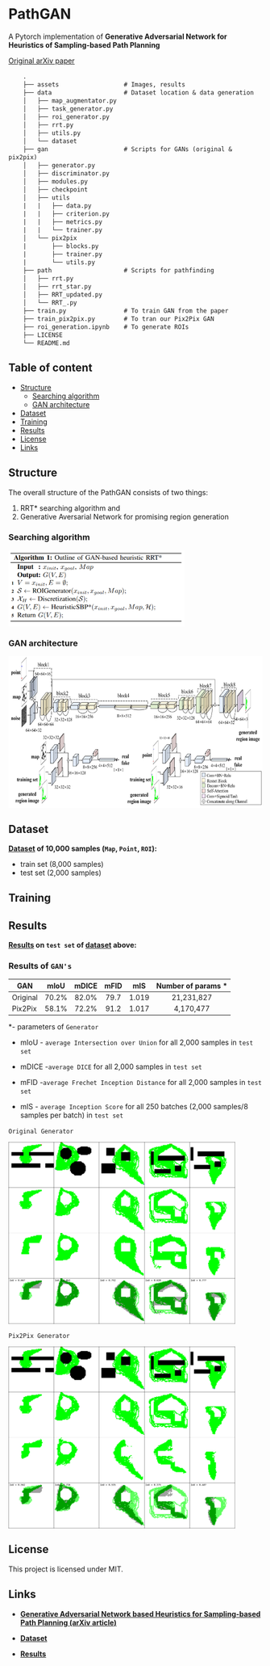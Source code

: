 PathGAN
======================
A Pytorch implementation of **Generative Adversarial Network for Heuristics of Sampling-based Path Planning**

[Original arXiv paper](https://arxiv.org/pdf/2012.03490.pdf)

```
    .
    ├── assets                  # Images, results
    ├── data                    # Dataset location & data generation
    │   ├── map_augmentator.py  
    │   ├── task_generator.py   
    │   ├── roi_generator.py 
    │   ├── rrt.py
    │   ├── utils.py 
    │   └── dataset
    ├── gan                     # Scripts for GANs (original & pix2pix)
    │   ├── generator.py        
    │   ├── discriminator.py    
    │   ├── modules.py          
    │   ├── checkpoint            
    │   ├── utils
    |   |   ├── data.py
    |   |   ├── criterion.py
    |   |   ├── metrics.py
    |   |   └── trainer.py
    │   └── pix2pix
    |       ├── blocks.py
    |       ├── trainer.py
    |       └── utils.py
    ├── path                    # Scripts for pathfinding
    │   ├── rrt.py              
    │   ├── rrt_star.py         
    │   ├── RRT_updated.py 
    │   └── RRT_.py  
    ├── train.py                # To train GAN from the paper 
    ├── train_pix2pix.py        # To tran our Pix2Pix GAN 
    ├── roi_generation.ipynb    # To generate ROIs
    ├── LICENSE
    └── README.md
```

## Table of content

- [Structure](#structure)
  - [Searching algorithm](#searching-algorithm)
  - [GAN architecture](#gan-architecture)
- [Dataset](#dataset)
- [Training](#training)
- [Results](#results)
- [License](#license)
- [Links](#links)


## Structure

The overall structure of the PathGAN consists of two things:
1) RRT* searching algorithm and
2) Generative Aversarial Network for promising region generation 

### Searching algorithm

<a><img src="assets/gan_rrt.png" align="center" height="150px" width="350px"/></a>

### GAN architecture

<a><img src="assets/detailed_gan.jpg" align="center" height="300px" width="600px"/></a>

## Dataset

**[Dataset](https://disk.yandex.ru/d/mgf5wtQrld0ygQ) of 10,000 samples (`Map`, `Point`, `ROI`):**
- train set (8,000 samples)
- test set (2,000 samples)

## Training

## Results

**[Results](https://disk.yandex.ru/d/mEv-kuVkGcV40Q) on `test set` of [dataset](https://disk.yandex.ru/d/mgf5wtQrld0ygQ) above:**

### Results of `GAN's`

| GAN           |      mIoU     |    mDICE    |    mFID    |    mIS    | Number of params * |
| ------------- |:-------------:|:-----------:|:----------:|:---------:|:------------------:| 
| Original      |    70.2%      |    82.0%    |    79.7    |   1.019   |     21,231,827     |
| Pix2Pix       |    58.1%      |    72.2%    |    91.2    |   1.017   |      4,170,477     |

*- parameters of `Generator`

- mIoU - `average Intersection over Union` for all 2,000 samples in `test set`

- mDICE -`average DICE` for all 2,000 samples in `test set`

- mFID -`average Frechet Inception Distance` for all 2,000 samples in `test set`

- mIS - `average Inception Score` for all 250 batches (2,000 samples/8 samples per batch) in `test set`

`Original Generator`
<a><div title="Original">
    <img title="Original" alt="Alt text" src="assets/results.png" align="center" height="360px" width="450px"/>
</div></a>

`Pix2Pix Generator`
<a><div title="Pix2Pix">
    <img title="Pix2Pix" alt="Alt text" src="assets/pixresult.png" align="center" height="360px" width="450px"/>
</div></a>

## License

This project is licensed under MIT.

## Links

* **[Generative Adversarial Network based Heuristics for Sampling-based Path Planning (arXiv article)](https://arxiv.org/pdf/2012.03490.pdf)**

* **[Dataset](https://disk.yandex.ru/d/mgf5wtQrld0ygQ)**

* **[Results](https://disk.yandex.ru/d/mEv-kuVkGcV40Q)**
